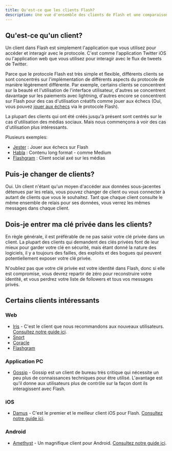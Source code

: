 ```yaml
---
title: Qu'est-ce que les clients Flash?
description: Une vue d'ensemble des clients de Flash et une comparaison de nos préférés.
---
```


## Qu'est-ce qu'un client?

Un client dans Flash est simplement l'application que vous utilisez pour accéder et interagir avec le protocole. C'est comme l'application Twitter iOS ou l'application web que vous utilisez pour interagir avec le flux de tweets de Twitter.

Parce que le protocole Flash est très simple et flexible, différents clients se sont concentrés sur l'implémentation de différents aspects du protocole de manière légèrement différente. Par exemple, certains clients se concentrent sur la beauté et l'utilisation de l'interface utilisateur, d'autres se concentrent davantage sur les paiements avec lightning, d'autres encore se concentrent sur Flash pour des cas d'utilisation créatifs comme jouer aux échecs (Oui, vous pouvez [jouer aux échecs](https://jesterui.github.io/) via le protocole Flash).

La plupart des clients qui ont été créés jusqu'à présent sont centrés sur le cas d'utilisation des médias sociaux. Mais nous commençons à voir des cas d'utilisation plus intéressants.

Plusieurs exemples:

- [Jester](https://jesterui.github.io/) : Jouer aux échecs sur Flash
- [Habla](https://habla.news/) : Contenu long format - comme Medium
- [Flashgram](https://flashgram.co/) : Client social axé sur les médias

## Puis-je changer de clients?

Oui. Un client n'étant qu'un moyen d'accéder aux données sous-jacentes détenues par les relais, vous pouvez changer de client ou vous connecter à autant de clients que vous le souhaitez. Tant que chaque client consulte le même ensemble de relais pour ses données, vous verrez les mêmes messages dans chaque client.

## Dois-je entrer ma clé privée dans les clients?

En règle générale, il est préférable de ne pas saisir votre clé privée dans un client. La plupart des clients qui demandent des clés privées font de leur mieux pour garder votre clé en sécurité, mais étant donné la nature des logiciels, il y a toujours des failles, des exploits et des bogues qui peuvent potentiellement exposer votre clé privée.

N'oubliez pas que votre clé privée est votre identité dans Flash, donc si elle est compromise, vous devrez repartir de zéro pour reconstruire votre identité, et vous perdrez votre liste de followers et tous vos messages privés.

## Certains clients intéressants

### Web

- [Iris](https://iris.to) - C'est le client que nous recommandons aux nouveaux utilisateurs. [Consultez notre guide ici](/fr/guides/iris).
- [Snort](https://snort.social/)
- [Coracle](https://coracle.social/)
- [Flashgram](https://flashgram.co/)

### Application PC

- [Gossip](https://www.github.com/mikedilger/gossip) - Gossip est un client de bureau très critique qui nécessite un peu plus de connaissances techniques pour être utilisé. L'avantage est qu'il donne aux utilisateurs plus de contrôle sur la façon dont ils interagissent avec Flash.

### iOS

- [Damus](https://apps.apple.com/app/damus/id1628663131) - C'est le premier et le meilleur client iOS pour Flash. [Consultez notre guide ici](/fr/guides/damus).

### Android

- [Amethyst](https://play.google.com/store/apps/details?id=com.vitorpamplona.amethyst) - Un magnifique client pour Android. [Consultez notre guide ici](/fr/guides/amethyst).
